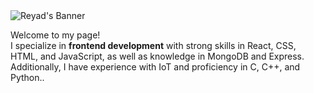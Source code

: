 <img src="https://i.postimg.cc/QdXjhvzw/github-header-image.png" alt="Reyad's Banner">
<p>Welcome to my page! </br>  I specialize in <b>frontend development</b> with strong skills in React, CSS, HTML, and JavaScript, as well as knowledge in MongoDB and Express. Additionally, I have experience with IoT and proficiency in C, C++, and Python.. </p>
